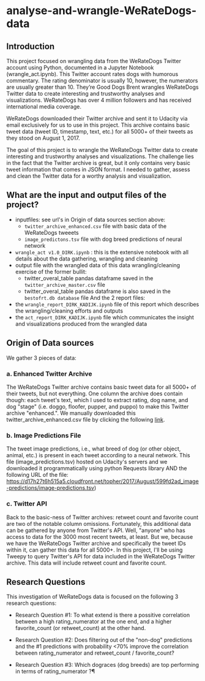# analyse-and-wrangle-WeRateDogs-data

## Introduction

This project focused on wrangling data from the WeRateDogs Twitter account using Python, documented in a Jupyter Notebook (wrangle_act.ipynb). This Twitter account rates dogs with humorous commentary. The rating denominator is usually 10, however, the numerators are usually greater than 10. They’re Good Dogs Brent wrangles WeRateDogs Twitter data to create interesting and trustworthy analyses and visualizations. WeRateDogs has over 4 million followers and has received international media coverage.

WeRateDogs downloaded their Twitter archive and sent it to Udacity via email exclusively for us to use in this project. This archive contains basic tweet data (tweet ID, timestamp, text, etc.) for all 5000+ of their tweets as they stood on August 1, 2017.

The goal of this project is to wrangle the WeRateDogs Twitter data to create interesting and trustworthy analyses and visualizations. The challenge lies in the fact that the Twitter archive is great, but it only contains very basic tweet information that comes in JSON format. I needed to gather, assess and clean the Twitter data for a worthy analysis and visualization.

## What are the input and output files of the project?

* inputfiles: see url's in Origin of data sources section above:
  - `twitter_archive_enhanced.csv` file with basic data of the WeRateDogs tweeets
  - `image_predictons.tsv` file with dog breed predictions of neural network
* `wrangle_act v1.0_DIRK.ipynb` : this is the extensive notebook with all details about the data gathering, wrangling and cleaning
* output file with the wrangled data of this data wrangling/cleaning exercise of the former bullit:
  - twitter_overal_table pandas dataframe saved in the `twitter_archive_master.csv` file
  - twitter_overal_table pandas dataframe is also saved in the `bestofrt.db database` file
And the 2 report files:
* the `wrangle_report_DIRK_KADIJK.ipynb` file of this report which describes the wrangling/cleaning efforts and outputs
* the `act_report_DIRK_KADIJK.ipynb` file which communicates the insight and visualizations produced from the wrangled data

## Origin of Data sources

We gather 3 pieces of data:

### a. Enhanced Twitter Archive

The WeRateDogs Twitter archive contains basic tweet data for all 5000+ of their tweets, but not everything. One column the archive does contain though: each tweet's text, which I used to extract rating, dog name, and dog "stage" (i.e. doggo, floofer, pupper, and puppo) to make this Twitter archive "enhanced.". We manually downloaded this twitter_archive_enhanced.csv file by clicking the following [link](https://d17h27t6h515a5.cloudfront.net/topher/2017/August/59a4e958_twitter-archive-enhanced/twitter-archive-enhanced.csv). 

### b. Image Predictions File

The tweet image predictions, i.e., what breed of dog (or other object, animal, etc.) is present in each tweet according to a neural network. This file (image_predictions.tsv) hosted on Udacity's servers and we downloaded it programmatically using python Requests library AND the following URL of the file: https://d17h27t6h515a5.cloudfront.net/topher/2017/August/599fd2ad_image-predictions/image-predictions.tsv)

### c. Twitter API

Back to the basic-ness of Twitter archives: retweet count and favorite count are two of the notable column omissions. Fortunately, this additional data can be gathered by anyone from Twitter's API. Well, "anyone" who has access to data for the 3000 most recent tweets, at least. But we, because we have the WeRateDogs Twitter archive and specifically the tweet IDs within it, can gather this data for all 5000+.
In this project, I'll be using Tweepy to query Twitter's API for data included in the WeRateDogs Twitter archive. This data will include retweet count and favorite count.

## Research Questions

This investigation of WeRateDogs data is focused on the following 3 research questions:
* Research Question #1: To what extend is there a possitive correlation between a high rating_numerator at the one end, and a higher favorite_count (or retweet_count) at the other hand.

* Research Question #2: Does filtering out of the "non-dog" predictions and the #1 predictions with probability <70% improve the correlation between rating_numerator and retweet_count / favorite_count? 

* Research Question #3: Which dograces (dog breeds) are top performing in terms of rating_numerator ?¶ 





